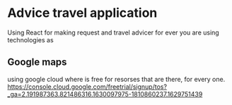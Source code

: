 # Advice travel application 

Using React for making request and travel advicer for ever you are using technologies as 

## Google maps
using google cloud where is free for resorses that are there, for every one.
https://console.cloud.google.com/freetrial/signup/tos?_ga=2.191987363.821486316.1630097975-1810860237.1629751439




